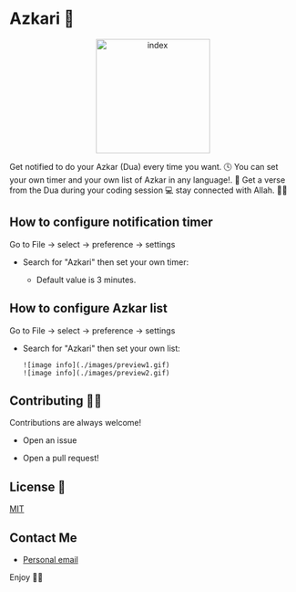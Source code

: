 # Azkari  📝  

<p align="center">
 
<img src="https://i.ibb.co/DV3JFGB/photo1660800725.png" alt="index" border="0" width="200" height="200">
 </p>

Get notified to do your Azkar (Dua) every time you want. 🕓
You can set your own timer and your own list of Azkar in any language!. 🙌
Get a verse from the Dua during your coding session 💻 stay connected with Allah. 🤍🕋

## How to configure notification timer

Go to File -> select -> preference -> settings 

- Search for "Azkari" then set your own timer:

    - Default value is 3 minutes.


## How to configure Azkar list

Go to File -> select -> preference -> settings 

- Search for "Azkari" then set your own list:

      ![image info](./images/preview1.gif)
      ![image info](./images/preview2.gif)


## Contributing 🧑‍💻

Contributions are always welcome!  

- Open an issue

- Open a pull request!


## License 💼 

[MIT](https://choosealicense.com/licenses/mit/) 


## Contact Me

* [Personal email ](haitham.b.assoli.com)


Enjoy 🖤🤍